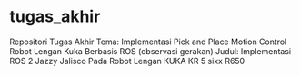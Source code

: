 # tugas_akhir
Repositori Tugas Akhir
Tema: Implementasi Pick and Place Motion Control Robot Lengan Kuka Berbasis ROS (observasi gerakan)
Judul: Implementasi ROS 2 Jazzy Jalisco Pada Robot Lengan KUKA KR 5 sixx R650

